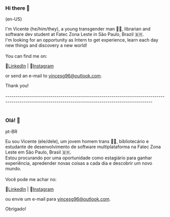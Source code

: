 ### Hi there 👋 <br>
(en-US)

I'm Vicente (he/him/they), a young transgender man 🏳️‍⚧️, librarian and software dev student at Fatec Zona Leste in São Paulo, Brazil 🇧🇷.<br>
I'm looking for an opportunity as Intern to get experience, learn each day new things and discovery a new world!<br>
<br>
You can find me on: <br>

🔗[LinkedIn](https://www.linkedin.com/in/vincesgoncalves/) | 🔗[Instagram](https://www.instagram/vincesantos_) <br>

or send an e-mail to vincesg96@outlook.com.<br>

Thank you!<br>
<br>
------------------------------------------------------------------------------------------------------------------------------------------------------<br>
<br>
### Olá! 👋<br>
pt-BR

Eu sou Vicente (ele/dele), um jovem homem trans 🏳️‍⚧️, bibliotecário e estudante de desenvolvimento de software multiplataforma na Fatec Zona Leste em São Paulo, Brasil 🇧🇷.<br>
Estou procurando por uma oportunidade como estagiário para ganhar experiência, apredender novas coisas a cada dia e descobrir um novo mundo.<br>
<br> 
Você pode me achar no: <br>

🔗[LinkedIn](https://www.linkedin.com/in/vincesgoncalves/) | 🔗[Instagram](https://www.instagram/vincesantos_) <br>

ou envie um e-mail para vincesg96@outlook.com.<br>

Obrigado!<br>



<!--
**vicentesantos/vicentesantos** is a ✨ _special_ ✨ repository because its `README.md` (this file) appears on your GitHub profile.

Here are some ideas to get you started:

- 🔭 I’m currently working on ...
- 🌱 I’m currently learning ...
- 👯 I’m looking to collaborate on ...
- 🤔 I’m looking for help with ...
- 💬 Ask me about ...
- 📫 How to reach me: ...
- 😄 Pronouns: ...
- ⚡ Fun fact: ...
-->
